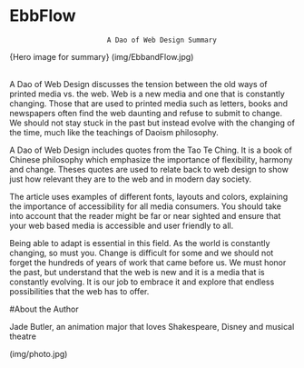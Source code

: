 # EbbFlow

                            A Dao of Web Design Summary
                       
{Hero image for summary} (img/EbbandFlow.jpg)                       
                     



A Dao of Web Design discusses the tension between the old ways of printed media vs. the web. 
Web is a new media and one that is constantly changing. Those that are used to printed media such as letters, 
books and newspapers often find the web daunting and refuse to submit to change. We should not stay stuck in the past 
but instead evolve with the changing of the time, much like the teachings of Daoism philosophy.


A Dao of Web Design includes quotes from the Tao Te Ching. It is a book of Chinese philosophy which emphasize the
importance of flexibility, harmony and change. Theses quotes are used to relate back to web design to show just how 
relevant they are to the web and in modern day society.

The article uses examples of different fonts, layouts and colors, explaining the importance of accessibility 
for all media consumers. You should take into account that the reader might be far or near sighted and ensure 
that your web based media is accessible and user friendly to all. 

Being able to adapt is essential in this field. As the world is constantly changing, so must you. 
Change is difficult for some and we should not forget the hundreds of years of work that came before us. 
We must honor the past, but understand that the web is new and it is a media that is constantly evolving. 
It is our job to embrace it and explore that endless possibilities that the web has to offer.


#About the Author

Jade Butler, an animation major that loves Shakespeare, Disney and musical theatre

(img/photo.jpg)  
